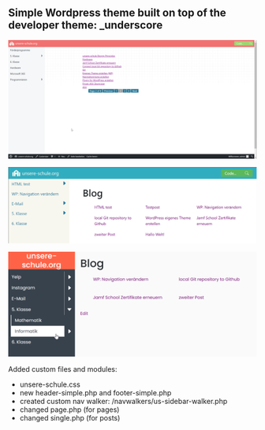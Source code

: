 ## Simple Wordpress theme built on top of the developer theme: _underscore

![info](images/us3.png)

![info](images/us2.png)

![info](images/info.png)

Added custom files and modules:

- unsere-schule.css
- new header-simple.php and footer-simple.php
- created custom nav walker: /navwalkers/us-sidebar-walker.php
- changed page.php (for pages)
- changed single.php (for posts)

